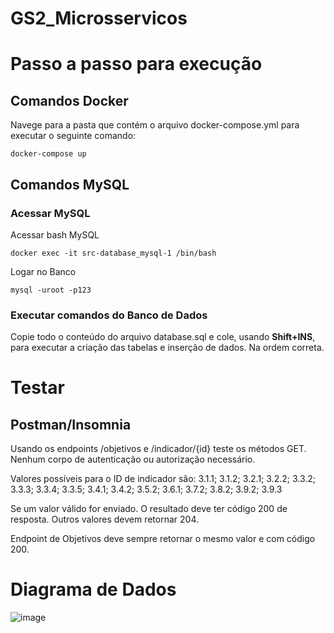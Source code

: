 # GS2_Microsservicos

# Passo a passo para execução

## Comandos Docker

Navege para a pasta que contém o arquivo docker-compose.yml para executar o seguinte comando:

```
docker-compose up
```

## Comandos MySQL

### Acessar MySQL

Acessar bash MySQL

```
docker exec -it src-database_mysql-1 /bin/bash
```

Logar no Banco

```
mysql -uroot -p123
```

### Executar comandos do Banco de Dados

Copie todo o conteúdo do arquivo database.sql e cole, usando **Shift+INS**, para executar a criação das tabelas e inserção de dados. Na ordem correta.

# Testar

## Postman/Insomnia

Usando os endpoints /objetivos e /indicador/{id} teste os métodos GET. Nenhum corpo de autenticação ou autorização necessário. 

Valores possíveis para o ID de indicador são: 3.1.1; 3.1.2; 3.2.1; 3.2.2; 3.3.2; 3.3.3; 3.3.4; 3.3.5; 3.4.1; 3.4.2; 3.5.2; 3.6.1; 3.7.2; 3.8.2; 3.9.2; 3.9.3

Se um valor válido for enviado. O resultado deve ter código 200 de resposta.
Outros valores devem retornar 204.

Endpoint de Objetivos deve sempre retornar o mesmo valor e com código 200.

# Diagrama de Dados

![image](https://github.com/AcCodo/GS2_Microsservicos/assets/67808063/d571bbe1-284b-4bfe-9adb-a808139cd3f4)

